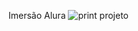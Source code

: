 Imersão Alura
![print projeto](https://github.com/HendrikDutra/Projeto-Alura/assets/124252118/072df6f8-adfa-46d3-a864-83392e889618)
